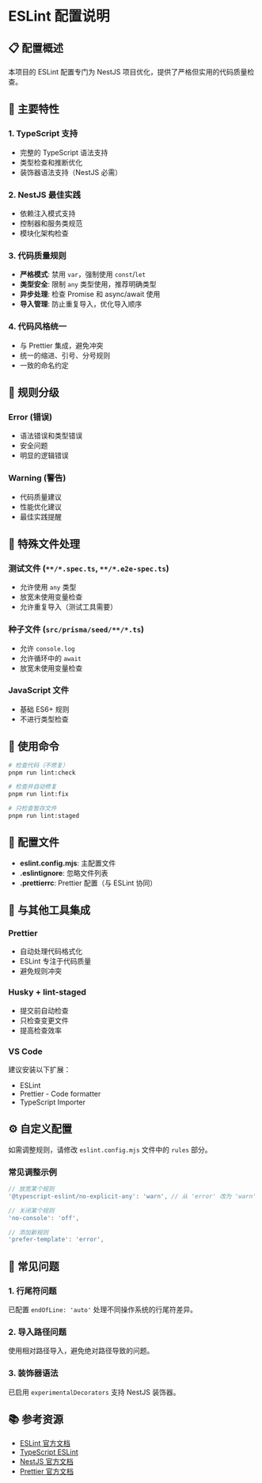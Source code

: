 # ESLint 配置说明

## 📋 配置概述

本项目的 ESLint 配置专门为 NestJS 项目优化，提供了严格但实用的代码质量检查。

## 🎯 主要特性

### 1. TypeScript 支持

- 完整的 TypeScript 语法支持
- 类型检查和推断优化
- 装饰器语法支持（NestJS 必需）

### 2. NestJS 最佳实践

- 依赖注入模式支持
- 控制器和服务类规范
- 模块化架构检查

### 3. 代码质量规则

- **严格模式**: 禁用 `var`，强制使用 `const`/`let`
- **类型安全**: 限制 `any` 类型使用，推荐明确类型
- **异步处理**: 检查 Promise 和 async/await 使用
- **导入管理**: 防止重复导入，优化导入顺序

### 4. 代码风格统一

- 与 Prettier 集成，避免冲突
- 统一的缩进、引号、分号规则
- 一致的命名约定

## 🔧 规则分级

### Error (错误)

- 语法错误和类型错误
- 安全问题
- 明显的逻辑错误

### Warning (警告)

- 代码质量建议
- 性能优化建议
- 最佳实践提醒

## 📁 特殊文件处理

### 测试文件 (`**/*.spec.ts`, `**/*.e2e-spec.ts`)

- 允许使用 `any` 类型
- 放宽未使用变量检查
- 允许重复导入（测试工具需要）

### 种子文件 (`src/prisma/seed/**/*.ts`)

- 允许 `console.log`
- 允许循环中的 `await`
- 放宽未使用变量检查

### JavaScript 文件

- 基础 ES6+ 规则
- 不进行类型检查

## 🚀 使用命令

```bash
# 检查代码（不修复）
pnpm run lint:check

# 检查并自动修复
pnpm run lint:fix

# 只检查暂存文件
pnpm run lint:staged
```

## 📝 配置文件

- **eslint.config.mjs**: 主配置文件
- **.eslintignore**: 忽略文件列表
- **.prettierrc**: Prettier 配置（与 ESLint 协同）

## 🔄 与其他工具集成

### Prettier

- 自动处理代码格式化
- ESLint 专注于代码质量
- 避免规则冲突

### Husky + lint-staged

- 提交前自动检查
- 只检查变更文件
- 提高检查效率

### VS Code

建议安装以下扩展：

- ESLint
- Prettier - Code formatter
- TypeScript Importer

## ⚙️ 自定义配置

如需调整规则，请修改 `eslint.config.mjs` 文件中的 `rules` 部分。

### 常见调整示例

```javascript
// 放宽某个规则
'@typescript-eslint/no-explicit-any': 'warn', // 从 'error' 改为 'warn'

// 关闭某个规则
'no-console': 'off',

// 添加新规则
'prefer-template': 'error',
```

## 🐛 常见问题

### 1. 行尾符问题

已配置 `endOfLine: 'auto'` 处理不同操作系统的行尾符差异。

### 2. 导入路径问题

使用相对路径导入，避免绝对路径导致的问题。

### 3. 装饰器语法

已启用 `experimentalDecorators` 支持 NestJS 装饰器。

## 📚 参考资源

- [ESLint 官方文档](https://eslint.org/)
- [TypeScript ESLint](https://typescript-eslint.io/)
- [NestJS 官方文档](https://nestjs.com/)
- [Prettier 官方文档](https://prettier.io/)
